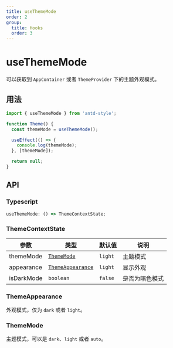 ```yaml
---
title: useThemeMode
order: 2
group:
  title: Hooks
  order: 3
---
```


# useThemeMode

可以获取到 `AppContainer` 或者 `ThemeProvider` 下的主题外观模式。

## 用法

```ts
import { useThemeMode } from 'antd-style';

function Theme() {
  const themeMode = useThemeMode();

  useEffect(() => {
    console.log(themeMode);
  }, [themeMode]);

  return null;
}
```

## API

### Typescript

```ts
useThemeMode: () => ThemeContextState;
```

### ThemeContextState

| 参数       | 类型                                  | 默认值  | 说明           |
| ---------- | ------------------------------------- | ------- | -------------- |
| themeMode  | [`ThemeMode`](#thememode)             | `light` | 主题模式       |
| appearance | [`ThemeAppearance`](#themeappearance) | `light` | 显示外观       |
| isDarkMode | `boolean`                             | `false` | 是否为暗色模式 |

### ThemeAppearance

外观模式，仅为 `dark` 或者 `light`。

### ThemeMode

主题模式，可以是 `dark`、`light` 或者 `auto`。
